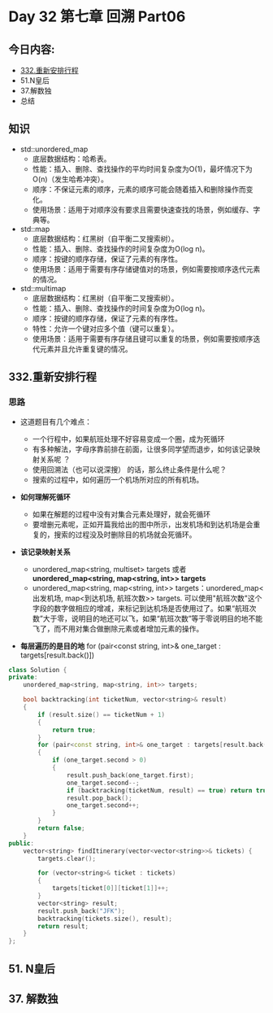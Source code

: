 # Day 32 第七章 回溯 Part06

## 今日内容:
* [332.重新安排行程 ](https://programmercarl.com/0332.%E9%87%8D%E6%96%B0%E5%AE%89%E6%8E%92%E8%A1%8C%E7%A8%8B.html)
* 51.N皇后  
* 37.解数独  
* 总结 

## 知识
- std::unordered_map
  - 底层数据结构：哈希表。
  - 性能：插入、删除、查找操作的平均时间复杂度为O(1)，最坏情况下为O(n)（发生哈希冲突）。
  - 顺序：不保证元素的顺序，元素的顺序可能会随着插入和删除操作而变化。
  - 使用场景：适用于对顺序没有要求且需要快速查找的场景，例如缓存、字典等。
- std::map
  - 底层数据结构：红黑树（自平衡二叉搜索树）。
  - 性能：插入、删除、查找操作的时间复杂度为O(log n)。
  - 顺序：按键的顺序存储，保证了元素的有序性。
  - 使用场景：适用于需要有序存储键值对的场景，例如需要按顺序迭代元素的情况。
- std::multimap
  - 底层数据结构：红黑树（自平衡二叉搜索树）。
  - 性能：插入、删除、查找操作的时间复杂度为O(log n)。
  - 顺序：按键的顺序存储，保证了元素的有序性。
  - 特性：允许一个键对应多个值（键可以重复）。
  - 使用场景：适用于需要有序存储且键可以重复的场景，例如需要按顺序迭代元素并且允许重复键的情况。
    
## 332.重新安排行程 
### 思路
- 这道题目有几个难点：
    - 一个行程中，如果航班处理不好容易变成一个圈，成为死循环
    - 有多种解法，字母序靠前排在前面，让很多同学望而退步，如何该记录映射关系呢 ？
    - 使用回溯法（也可以说深搜） 的话，那么终止条件是什么呢？
    - 搜索的过程中，如何遍历一个机场所对应的所有机场。
- **如何理解死循环**
  - 如果在解题的过程中没有对集合元素处理好，就会死循环
  - 要增删元素呢，正如开篇我给出的图中所示，出发机场和到达机场是会重复的，搜索的过程没及时删除目的机场就会死循环。
- **该记录映射关系**
  - unordered_map<string, multiset<string>> targets 或者 **unordered_map<string, map<string, int>> targets**
  - unordered_map<string, map<string, int>> targets：unordered_map<出发机场, map<到达机场, 航班次数>> targets. 可以使用"航班次数"这个字段的数字做相应的增减，来标记到达机场是否使用过了。如果“航班次数”大于零，说明目的地还可以飞，如果“航班次数”等于零说明目的地不能飞了，而不用对集合做删除元素或者增加元素的操作。

- **每层遍历的是目的地** for (pair<const string, int>& one_target : targets[result.back()])
```cpp
class Solution {
private:
    unordered_map<string, map<string, int>> targets;

    bool backtracking(int ticketNum, vector<string>& result)
    {
        if (result.size() == ticketNum + 1)
        {
            return true;
        }
        for (pair<const string, int>& one_target : targets[result.back()])
        {
            if (one_target.second > 0)
            {
                result.push_back(one_target.first);
                one_target.second--;
                if (backtracking(ticketNum, result) == true) return true;
                result.pop_back();
                one_target.second++;
            }
        }
        return false;
    }
public:
    vector<string> findItinerary(vector<vector<string>>& tickets) {
        targets.clear();

        for (vector<string>& ticket : tickets)
        {
            targets[ticket[0]][ticket[1]]++;
        }
        vector<string> result;
        result.push_back("JFK");
        backtracking(tickets.size(), result);
        return result;
    }
};
```

## 51. N皇后 

## 37. 解数独 

